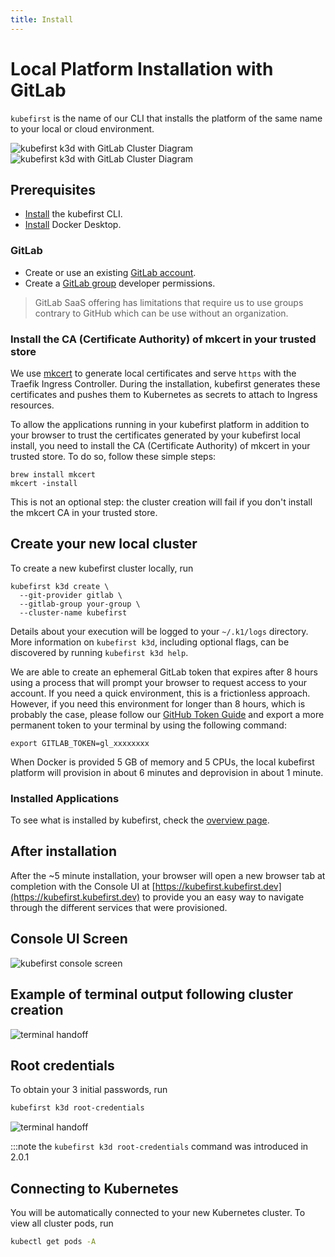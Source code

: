 ```yaml
---
title: Install
---
```


# Local Platform Installation with GitLab

`kubefirst` is the name of our CLI that installs the platform of the same name to your local or cloud environment.

![kubefirst k3d with GitLab Cluster Diagram](../../../img/local/gitlab/installation-diagram-light.png#light-mode)![kubefirst k3d with GitLab Cluster Diagram](../../../img/local/gitlab/installation-diagram-dark.png#dark-mode)

## Prerequisites

- [Install](../../overview.md#how-to-install-kubefirst-cli) the kubefirst CLI.
- [Install](https://docs.docker.com/get-docker/) Docker Desktop.

### GitLab

- Create or use an existing [GitLab account](https://gitlab.com).
- Create a [GitLab group](https://docs.gitlab.com/ee/user/group/) developer permissions.

> GitLab SaaS offering has limitations that require us to use groups contrary to GitHub which can be use without an organization.

### Install the CA (Certificate Authority) of mkcert in your trusted store

We use [mkcert](https://github.com/FiloSottile/mkcert) to generate local certificates and serve `https` with the Traefik Ingress Controller. During the installation, kubefirst generates these certificates and pushes them to Kubernetes as secrets to attach to Ingress resources.

To allow the applications running in your kubefirst platform in addition to your browser to trust the certificates generated by your kubefirst local install, you need to install the CA (Certificate Authority) of mkcert in your trusted store. To do so, follow these simple steps:

```shell
brew install mkcert
mkcert -install
```

This is not an optional step: the cluster creation will fail if you don't install the mkcert CA in your trusted store.

## Create your new local cluster

To create a new kubefirst cluster locally, run

```shell
kubefirst k3d create \
  --git-provider gitlab \
  --gitlab-group your-group \
  --cluster-name kubefirst
```

Details about your execution will be logged to your `~/.k1/logs` directory. More information on `kubefirst k3d`, including optional flags, can be discovered by running `kubefirst k3d help`.

We are able to create an ephemeral GitLab token that expires after 8 hours using a process that will prompt your browser to request access to your account. If you need a quick environment, this is a frictionless approach. However, if you need this environment for longer than 8 hours, which is probably the case, please follow our [GitHub Token Guide](../../../explore/gitlab-token.md) and export a more permanent token to your terminal by using the following command:

```shell
export GITLAB_TOKEN=gl_xxxxxxxx
```

When Docker is provided 5 GB of memory and 5 CPUs, the local kubefirst platform will provision in about 6 minutes and deprovision in about 1 minute.

### Installed Applications

To see what is installed by kubefirst, check the [overview page](../../overview.md#platforms-details).

## After installation

After the ~5 minute installation, your browser will open a new browser tab at completion with the Console UI at [https://kubefirst.kubefirst.dev](https://kubefirst.kubefirst.dev) to provide you an easy way to navigate through the different services that were provisioned.

## Console UI Screen

![kubefirst console screen](../../../img/common/gitlab/console.png)

## Example of terminal output following cluster creation

![terminal handoff](../../../img/local/gitlab/handoff-screen.png)

## Root credentials

To obtain your 3 initial passwords, run

```bash
kubefirst k3d root-credentials
```

![terminal handoff](../../../img/common/kubefirst/root-credentials.png)

:::note the `kubefirst k3d root-credentials` command was introduced in 2.0.1

## Connecting to Kubernetes

You will be automatically connected to your new Kubernetes cluster. To view all cluster pods, run

```bash
kubectl get pods -A
```
